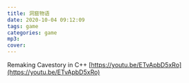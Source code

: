 ```yaml
---
title: 洞窟物语
date: 2020-10-04 09:12:09
tags: game
categories: game
mp3:
cover:
---
```


Remaking Cavestory in C++
[https://youtu.be/ETvApbD5xRo](https://youtu.be/ETvApbD5xRo)
